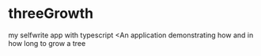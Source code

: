 # threeGrowth

my selfwrite app with typescript
<An application demonstrating how and in how long to grow a tree

